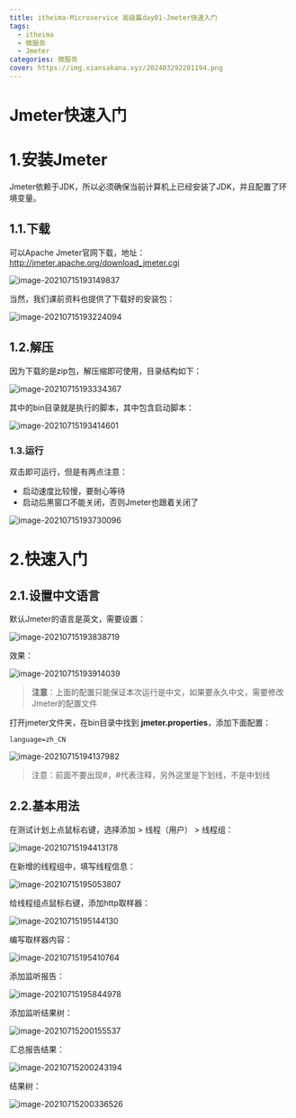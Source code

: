 ```yaml
---
title: itheima-Microservice 高级篇day01-Jmeter快速入门
tags:
  - itheima
  - 微服务
  - Jmeter
categories: 微服务
cover: https://img.xiansakana.xyz/202403292201194.png
---
```

# Jmeter快速入门







# 1.安装Jmeter

Jmeter依赖于JDK，所以必须确保当前计算机上已经安装了JDK，并且配置了环境变量。



## 1.1.下载

可以Apache Jmeter官网下载，地址：http://jmeter.apache.org/download_jmeter.cgi

![image-20210715193149837](https://cdn.jsdelivr.net/npm/microservice-springcloud-rabbitmq-docker-redis-es/image-20210715193149837.png)



当然，我们课前资料也提供了下载好的安装包：

![image-20210715193224094](https://cdn.jsdelivr.net/npm/microservice-springcloud-rabbitmq-docker-redis-es/image-20210715193224094.png)



## 1.2.解压

因为下载的是zip包，解压缩即可使用，目录结构如下：

![image-20210715193334367](https://cdn.jsdelivr.net/npm/microservice-springcloud-rabbitmq-docker-redis-es/image-20210715193334367.png)

其中的bin目录就是执行的脚本，其中包含启动脚本：

![image-20210715193414601](https://cdn.jsdelivr.net/npm/microservice-springcloud-rabbitmq-docker-redis-es/image-20210715193414601.png)

### 1.3.运行

双击即可运行，但是有两点注意：

- 启动速度比较慢，要耐心等待
- 启动后黑窗口不能关闭，否则Jmeter也跟着关闭了

![image-20210715193730096](https://cdn.jsdelivr.net/npm/microservice-springcloud-rabbitmq-docker-redis-es/image-20210715193730096.png)



# 2.快速入门



## 2.1.设置中文语言

默认Jmeter的语言是英文，需要设置：

![image-20210715193838719](https://cdn.jsdelivr.net/npm/microservice-springcloud-rabbitmq-docker-redis-es/image-20210715193838719.png)

效果：

![image-20210715193914039](https://cdn.jsdelivr.net/npm/microservice-springcloud-rabbitmq-docker-redis-es/image-20210715193914039.png)



> **注意**：上面的配置只能保证本次运行是中文，如果要永久中文，需要修改Jmeter的配置文件



打开jmeter文件夹，在bin目录中找到 **jmeter.properties**，添加下面配置：

```properties
language=zh_CN
```

![image-20210715194137982](https://cdn.jsdelivr.net/npm/microservice-springcloud-rabbitmq-docker-redis-es/image-20210715194137982.png)



> 注意：前面不要出现#，#代表注释，另外这里是下划线，不是中划线





## 2.2.基本用法

在测试计划上点鼠标右键，选择添加 > 线程（用户） > 线程组：

![image-20210715194413178](https://cdn.jsdelivr.net/npm/microservice-springcloud-rabbitmq-docker-redis-es/image-20210715194413178.png)

在新增的线程组中，填写线程信息：

![image-20210715195053807](https://cdn.jsdelivr.net/npm/microservice-springcloud-rabbitmq-docker-redis-es/image-20210715195053807.png)



给线程组点鼠标右键，添加http取样器：

![image-20210715195144130](https://cdn.jsdelivr.net/npm/microservice-springcloud-rabbitmq-docker-redis-es/image-20210715195144130.png)



编写取样器内容：

![image-20210715195410764](https://cdn.jsdelivr.net/npm/microservice-springcloud-rabbitmq-docker-redis-es/image-20210715195410764.png)



添加监听报告：

![image-20210715195844978](https://cdn.jsdelivr.net/npm/microservice-springcloud-rabbitmq-docker-redis-es/image-20210715195844978.png)

添加监听结果树：

![image-20210715200155537](https://cdn.jsdelivr.net/npm/microservice-springcloud-rabbitmq-docker-redis-es/image-20210715200155537.png)



汇总报告结果：

![image-20210715200243194](https://cdn.jsdelivr.net/npm/microservice-springcloud-rabbitmq-docker-redis-es/image-20210715200243194.png)

结果树：

![image-20210715200336526](https://cdn.jsdelivr.net/npm/microservice-springcloud-rabbitmq-docker-redis-es/image-20210715200336526.png)

